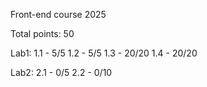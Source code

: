 Front-end course 2025

Total points: 50

Lab1:
1.1 - 5/5
1.2 - 5/5
1.3 - 20/20
1.4 - 20/20

Lab2:
2.1 - 0/5
2.2 - 0/10

